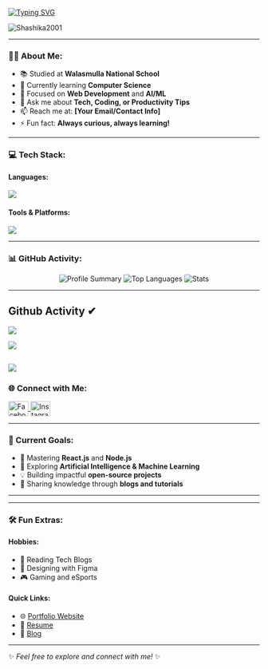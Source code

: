 [![Typing SVG](https://readme-typing-svg.herokuapp.com?size=32&color=F75590&width=760&lines=Hi+%F0%9F%91%8B%2C+I'm+Shashika+Ekanayaka;From+Matara,+Sri+Lanka;CS+Undergraduate+at+UCSC)](https://git.io/typing-svg)

<p align="left">
  <img src="https://komarev.com/ghpvc/?username=Shashika2001&label=Profile%20Views&color=blueviolet&style=flat" alt="Shashika2001" />
</p>

---

### 👨‍💻 About Me:
- 📚 Studied at **Walasmulla National School**  
- 🌱 Currently learning **Computer Science**  
- 💼 Focused on **Web Development** and **AI/ML**  
- 💬 Ask me about **Tech, Coding, or Productivity Tips**  
- 📫 Reach me at: **[Your Email/Contact Info]**  
- ⚡ Fun fact: **Always curious, always learning!**

---

### 💻 Tech Stack:
#### **Languages:**
<p align="left">
  <img src="https://skillicons.dev/icons?i=html,css,js,react,py,java,cpp,mysql,mongodb,nodejs" />
</p>

#### **Tools & Platforms:**
<p align="left">
  <img src="https://skillicons.dev/icons?i=git,linux,figma,vscode,androidstudio,postman,docker,selenium" />
</p>

---

### 📊 GitHub Activity:
<div align="center">
  <img src="https://github-profile-summary-cards.vercel.app/api/cards/profile-details?username=Shashika2001&theme=radical" alt="Profile Summary" />
  <img src="https://github-profile-summary-cards.vercel.app/api/cards/repos-per-language?username=Shashika2001&theme=radical" alt="Top Languages" />
  <img src="https://github-profile-summary-cards.vercel.app/api/cards/stats?username=Shashika2001&theme=radical" alt="Stats" />
</div>

---

## Github Activity ✔
![](https://github-profile-summary-cards.vercel.app/api/cards/profile-details?username=Shashika2001&theme=monokai)

![](https://github-profile-summary-cards.vercel.app/api/cards/stats?username=Shashika2001&theme=monokai)

[![](https://github-readme-streak-stats.herokuapp.com?user=Shashika2001&theme=soft-green)](https://git.io/streak-stats)
-----

### 🌐 Connect with Me:
<p align="left">
  <a href="https://www.facebook.com/shashika.ekanayake.98" target="_blank">
    <img align="center" src="https://raw.githubusercontent.com/rahuldkjain/github-profile-readme-generator/master/src/images/icons/Social/facebook.svg" alt="Facebook" height="30" width="40" />
  </a>
  <a href="https://www.instagram.com/shashika_ekanayake" target="_blank">
    <img align="center" src="https://raw.githubusercontent.com/rahuldkjain/github-profile-readme-generator/master/src/images/icons/Social/instagram.svg" alt="Instagram" height="30" width="40" />
  </a>
</p>

---

### 🚀 Current Goals:
- 🌟 Mastering **React.js** and **Node.js**
- 🧠 Exploring **Artificial Intelligence & Machine Learning**
- 💡 Building impactful **open-source projects**
- 📖 Sharing knowledge through **blogs and tutorials**

---



---

### 🛠️ Fun Extras:
#### **Hobbies:**
- 📖 Reading Tech Blogs  
- 🎨 Designing with Figma  
- 🎮 Gaming and eSports  

#### **Quick Links:**
- 🌐 [Portfolio Website](#)  
- 📄 [Resume](#)  
- 📝 [Blog](#)

---

✨ *Feel free to explore and connect with me!* ✨

